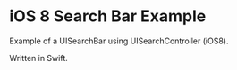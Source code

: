 # iOS 8 Search Bar Example
Example of a UISearchBar using UISearchController (iOS8). 

Written in Swift.
